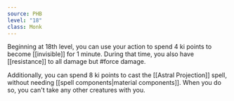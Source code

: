 ```yaml
---
source: PHB
level: "18"
class: Monk
---
```


Beginning at 18th level, you can use your action to spend 4 ki points to become [[invisible]] for 1 minute. During that time, you also have [[resistance]] to all damage but #force damage.

Additionally, you can spend 8 ki points to cast the [[Astral Projection]] spell, without needing [[spell components|material components]]. When you do so, you can't take any other creatures with you.
